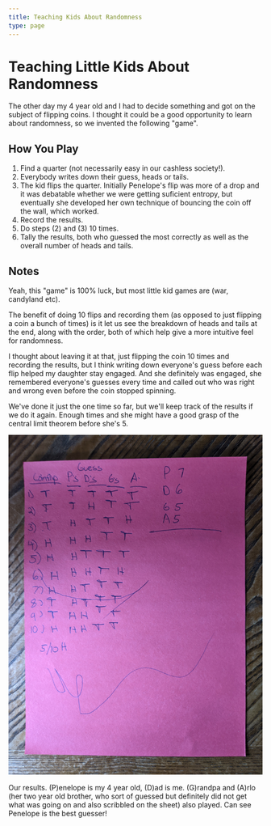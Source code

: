 ```yaml
---
title: Teaching Kids About Randomness
type: page
---
```


# Teaching Little Kids About Randomness
The other day my 4 year old and I had to decide something and got on the
subject of flipping coins. I thought it could be a good opportunity to learn
about randomness, so we invented the following "game".

## How You Play
1. Find a quarter (not necessarily easy in our cashless society!).
2. Everybody writes down their guess, heads or tails.
3. The kid flips the quarter. Initially Penelope's flip was more of a drop and it was debatable whether we were getting suficient entropy, but eventually she developed her own technique of bouncing the coin off the wall, which worked.
4. Record the results.
5. Do steps (2) and (3) 10 times.
6. Tally the results, both who guessed the most correctly as well as the overall number of heads and tails.

## Notes
Yeah, this "game" is 100% luck, but most little kid games are (war, candyland
etc). 

The benefit of doing 10 flips and recording them (as opposed to just flipping
a coin a bunch of times) is it let us see the breakdown of heads and tails at
the end, along with the order, both of which help give a more intuitive feel
for randomness.

I thought about leaving it at that, just flipping the coin 10 times and
recording the results, but I think writing down everyone's guess before each
flip helped my daughter stay engaged. And she definitely was engaged, she
remembered everyone's guesses every time and called out who was right and
wrong even before the coin stopped spinning.

We've done it just the one time so far, but we'll keep track of the results if
we do it again. Enough times and she might have a good grasp of the central
limit theorem before she's 5. 

![Coinflip Results](images/coinflip.jpg)

Our results. (P)enelope is my 4 year old, (D)ad is me. (G)randpa and (A)rlo
(her two year old brother, who sort of guessed but definitely did not get what
was going on and also scribbled on the sheet) also played. Can see Penelope is
the best guesser!
